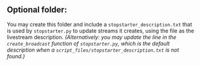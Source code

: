 ## Optional folder:

You may create this folder and include a `stopstarter_description.txt` that is used by `stopstarter.py` to update streams it creates, using the file as the livestream description. _(Alternatively: you may update the line in the `create_broadcast` function of `stopstarter.py`, which is the default description when a `script_files/stopstarter_description.txt` is not found.)_
